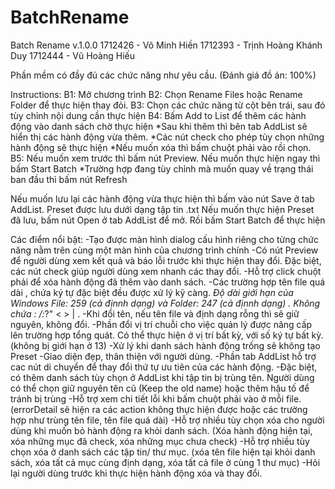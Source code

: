 # BatchRename
Batch Rename v.1.0.0
1712426 - Võ Minh Hiền
1712393 - Trịnh Hoàng Khánh Duy
1712444 - Vũ Hoàng Hiếu

Phần mềm có đầy đủ các chức năng như yêu cầu. (Đánh giá đồ án: 100%)

Instructions: 
B1: Mở chương trình
B2: Chọn Rename Files hoặc Rename Folder để thực hiện thay đỏi.
B3: Chọn các chức năng từ cột bên trái, sau đó tùy chỉnh nội dung cần thực hiện
B4: Bấm Add to List để thêm các hành động vào danh sách chờ thực hiện
*Sau khi thêm thì bên tab AddList sẽ hiển thị các hành động vừa thêm.
*Các nút check cho phép tùy chọn những hành động sẽ thực hiện
*Nếu muốn xóa thì bấm chuột phải vào rồi chọn.
B5: Nếu muốn xem trước thì bấm nút Preview. Nếu muốn thực hiện ngay thì bấm Start Batch
*Trường hợp đang tùy chỉnh mà muốn quay về trạng thái ban đầu thì bấm nút Refresh

Nếu muốn lưu lại các hành động vừa thực hiện thì bấm vào nút Save ở tab AddList. Preset được lưu dưới dạng tập tin .txt
Nếu muốn thực hiện Preset đã lưu, bấm nút Open ở tab AddList để mở. Rồi bấm Start Batch để thực hiện


Các điểm nổi bật:
-Tạo được màn hình dialog cấu hình riêng cho từng chức năng nằm trên cùng một màn hình của chương trình chính
-Có nút Preview để người dùng xem kết quả và báo lỗi trước khi thực hiện thay đổi. Đặc biệt, các nút check giúp người dùng xem nhanh các thay đổi.
-Hỗ trợ click chuột phải để xóa hành động đã thêm vào danh sách.
-Các trường hợp tên file quá dài , chứa ký tự đặc biệt đều được xử lý kỹ càng.
*Độ dài giới hạn của Windows File: 259 (cả địnnh dạng) và Folder: 247 (cả địnnh dạng) . Không chứa :   /:*?" < > | .
-Khi đổi tên, nếu tên file và định dạng rỗng thì sẽ giữ nguyên, không đổi.
-Phần đổi vị trí chuỗi cho việc quản lý được nâng cấp lên trường hợp tổng quát. Có thể thực hiện ở vị trí bất kỳ, với số ký tự bất kỳ. (không bị giới hạn ở 13)
-Xử lý khi danh sách hành động trống sẽ không tạo Preset
-Giao diện đẹp, thân thiện với người dùng.
-Phần tab AddList hỗ trợ cac nút di chuyển để thay đổi thứ tự ưu tiên của các hành động.
-Đặc biệt, có thêm danh sách tùy chọn ở AddList khi tập tin bị trùng tên. Người dùng có thể chọn giữ nguyên tên cũ (Keep the old name) hoặc thêm hậu tố để tránh bị trùng
-Hỗ trợ xem chi tiết lỗi khi bấm chuột phải vào ở mỗi file. (errorDetail  sẽ hiện ra các action không thực hiện được hoặc các trường hợp như trùng tên file, tên file quá dài)
-Hỗ trợ nhiều tùy chọn xóa cho người dùng khi muốn bỏ hành động ra khỏi danh sách. (Xóa hành động hiện tại, xóa những mục đã check, xóa những mục chưa check)
-Hỗ trợ nhiều tùy chọn xóa ở danh sách các tập tin/ thư mục. (xóa tên file hiện tại khỏi danh sách, xóa tất cả mục cùng định dạng, xóa tất cả file ở cùng 1 thư mục)
-Hỏi lại người dùng trước khi thực hiện hành động xóa và thay đổi.
